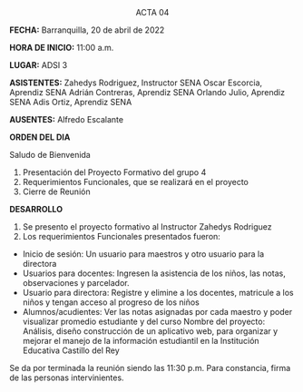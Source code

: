 <center>
ACTA 04

</center>


**FECHA:** Barranquilla, 20 de abril de 2022

**HORA DE INICIO:**  11:00 a.m.

**LUGAR:** ADSI 3

**ASISTENTES:** 
            Zahedys Rodriguez, Instructor SENA
            Oscar Escorcia, Aprendiz SENA
            Adrián Contreras, Aprendiz SENA
            Orlando Julio, Aprendiz SENA
            Adis Ortiz, Aprendiz SENA

**AUSENTES:** Alfredo Escalante

**ORDEN DEL DIA**

Saludo de Bienvenida
1.	Presentación del Proyecto Formativo del grupo 4
2.	Requerimientos Funcionales, que se realizará en el proyecto
3.	Cierre de Reunión

**DESARROLLO**

1.	Se presento el proyecto formativo al Instructor Zahedys Rodriguez
2.	Los requerimientos Funcionales presentados fueron:
-	 Inicio de sesión: Un usuario para maestros y otro usuario para la directora
-	Usuarios para docentes: Ingresen la asistencia de los niños, las notas, observaciones y parcelador.
-	Usuario para directora: Registre y elimine a los docentes, matricule a los niños y tengan acceso al progreso de los niños
-	Alumnos/acudientes: Ver las notas asignadas por cada maestro y poder visualizar promedio estudiante y del curso
Nombre del proyecto: Análisis, diseño construcción de un aplicativo web, para organizar y mejorar el manejo de la información estudiantil en la Institución Educativa Castillo del Rey

Se da por terminada la reunión siendo las 11:30 p.m. Para constancia, firma de las personas intervinientes.


